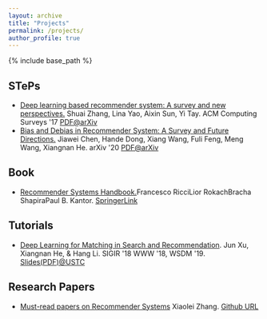 ```yaml
---
layout: archive
title: "Projects"
permalink: /projects/
author_profile: true
---
```


{% include base_path %}

## STePs

- <u>Deep learning based recommender system: A survey and new perspectives.</u> Shuai Zhang, Lina Yao, Aixin Sun, Yi Tay. ACM Computing Surveys '17 [PDF@arXiv](https://arxiv.org/pdf/1707.07435)
- <u>Bias and Debias in Recommender System: A Survey and Future Directions.</u> Jiawei Chen, Hande Dong, Xiang Wang, Fuli Feng, Meng Wang, Xiangnan He. arXiv '20 [PDF@arXiv](https://arxiv.org/abs/2010.03240)

## Book

- <u>Recommender Systems Handbook.</u>Francesco RicciLior RokachBracha ShapiraPaul B. Kantor. [SpringerLink](https://link.springer.com/book/10.1007/978-0-387-85820-3)

## Tutorials

- <u>Deep Learning for Matching in Search and Recommendation</u>. Jun Xu, Xiangnan He, & Hang Li. SIGIR '18 WWW '18, WSDM '19. [Slides(PDF)@USTC](http://staff.ustc.edu.cn/~hexn/sigir18-deep.pdf)



## Research Papers

- <u>Must-read papers on Recommender Systems</u> Xiaolei Zhang. [Github URL](https://github.com/hongleizhang/RSPapers)


